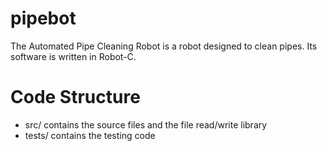 # pipebot

The Automated Pipe Cleaning Robot is a robot designed to clean pipes. Its software is written in Robot-C.

# Code Structure
- src/ contains the source files and the file read/write library
- tests/ contains the testing code